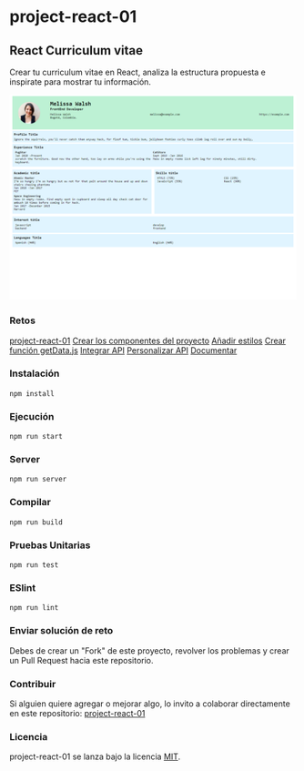 # project-react-01

## React Curriculum vitae

Crear tu curriculum vitae en React, analiza la estructura propuesta e inspirate para mostrar tu información.

![react-cv](https://raw.githubusercontent.com/PlatziMaster/project-react-01/master/screenshot.png)

### Retos
[project-react-01](https://github.com/platzimaster/project-react-01/issues)
[Crear los componentes del proyecto](https://github.com/platzimaster/project-react-01/issues/6)
[Añadir estilos](https://github.com/platzimaster/project-react-01/issues/5)
[Crear función getData.js](https://github.com/platzimaster/project-react-01/issues/4)
[Integrar API](https://github.com/platzimaster/project-react-01/issues/3)
[Personalizar API](https://github.com/platzimaster/project-react-01/issues/2)
[Documentar](https://github.com/platzimaster/project-react-01/issues/1)

### Instalación
```
npm install
```

### Ejecución
```
npm run start
```

### Server
```
npm run server
```

### Compilar
```
npm run build
```

### Pruebas Unitarias
```
npm run test
```

### ESlint
```
npm run lint
```

### Enviar solución de reto
Debes de crear un "Fork" de este proyecto, revolver los problemas y crear un Pull Request hacia este repositorio.

### Contribuir
Si alguien quiere agregar o mejorar algo, lo invito a colaborar directamente en este repositorio: [project-react-01](https://github.com/platzimaster/project-react-01/)

### Licencia
project-react-01 se lanza bajo la licencia [MIT](https://opensource.org/licenses/MIT).
